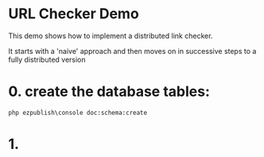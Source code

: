 URL Checker Demo
================

This demo shows how to implement a distributed link checker.

It starts with a 'naive' approach and then moves on in successive steps to a fully distributed version 

# 0. create the database tables:

    php ezpublish\console doc:schema:create

# 1.  
